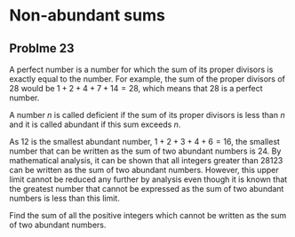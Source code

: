 # Non-abundant sums

## Problme 23

A perfect number is a number for which the sum of its proper divisors is exactly
equal to the number. For example, the sum of the proper divisors of $28$ would
be $1 + 2 + 4 + 7 + 14 = 28$, which means that $28$ is a perfect number.

A number $n$ is called deficient if the sum of its proper divisors is less than
$n$ and it is called abundant if this sum exceeds $n$.

As $12$ is the smallest abundant number, $1 + 2 + 3 + 4 + 6 = 16$, the smallest
number that can be written as the sum of two abundant numbers is $24$. By
mathematical analysis, it can be shown that all integers greater than $28123$
can be written as the sum of two abundant numbers. However, this upper limit
cannot be reduced any further by analysis even though it is known that the
greatest number that cannot be expressed as the sum of two abundant numbers is
less than this limit.

Find the sum of all the positive integers which cannot be written as the sum of
two abundant numbers.
